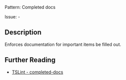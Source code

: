 Pattern: Completed docs

Issue: -

## Description

Enforces documentation for important items be filled out.

## Further Reading

* [TSLint - completed-docs](https://palantir.github.io/tslint/rules/completed-docs)